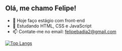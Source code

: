 ## Olá, me chamo Felipe!
- 🔭 Hoje faço estágio com front-end
- 🌱 Estudando HTML, CSS e JavaScript
- 📫 Contate-me no email: felipebadia2@gmail.com

[![Top Langs](https://github-readme-stats.vercel.app/api/top-langs/?username=felipebdia&theme=dracula&layout=compact)](https://github.com/anuraghazra/github-readme-stats)
